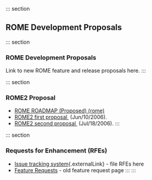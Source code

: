 ::: section
## ROME Development Proposals

::: section
### ROME Development Proposals

Link to new ROME feature and release proposals here.
:::

::: section
### ROME2 Proposal

-   [ROME ROADMAP (Proposed) (rome)](../ROMEROADMAPProposed.html)
-   [ROME2 first
    proposal ](./ROME21stProposalJune10th2006NOTCURRENT.html)
    (Jun/10/2006).
-   [ROME2 second proposal ](./ROME22ndProposalJuly18th2006CURRENT.html)
    (Jul/18/2006).
:::

::: section
### Requests for Enhancement (RFEs)

-   [Issue tracking
    system](https://github.com/rometools/rome/issues){.externalLink} -
    file RFEs here
-   [Feature Requests](./ROMEFeatureRequests.html) - old feature request
    page
:::
:::
